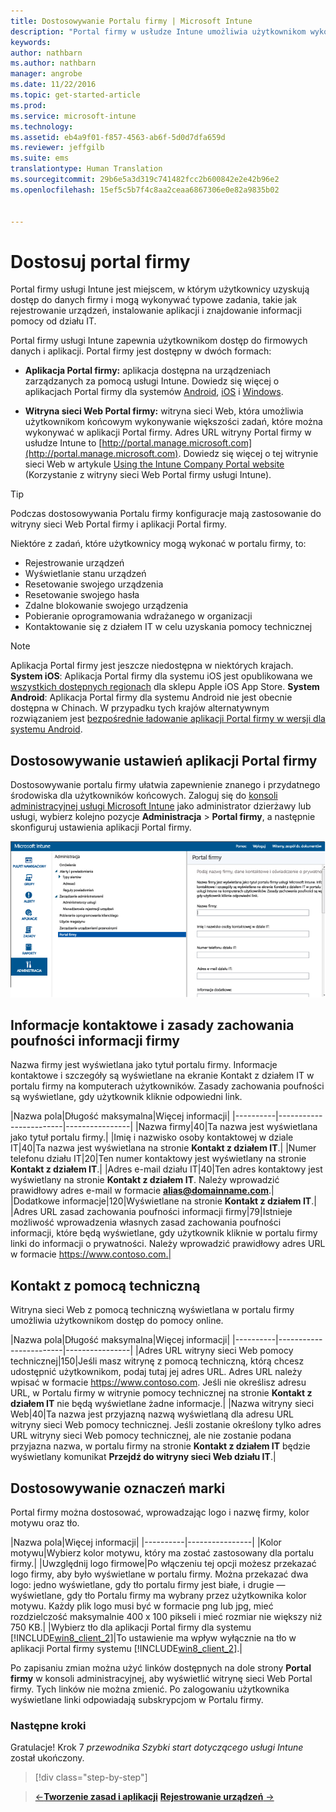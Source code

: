 ```yaml
---
title: Dostosowywanie Portalu firmy | Microsoft Intune
description: "Portal firmy w usłudze Intune umożliwia użytkownikom wykonywanie typowych zadań, takich jak rejestrowanie urządzeń, instalowanie aplikacji i wyszukiwanie informacji działu IT."
keywords: 
author: nathbarn
ms.author: nathbarn
manager: angrobe
ms.date: 11/22/2016
ms.topic: get-started-article
ms.prod: 
ms.service: microsoft-intune
ms.technology: 
ms.assetid: eb4a9f01-f857-4563-ab6f-5d0d7dfa659d
ms.reviewer: jeffgilb
ms.suite: ems
translationtype: Human Translation
ms.sourcegitcommit: 29b6e5a3d319c741482fcc2b600842e2e42b96e2
ms.openlocfilehash: 15ef5c5b7f4c8aa2ceaa6867306e0e82a9835b02


---
```


# <a name="customize-the-company-portal"></a>Dostosuj portal firmy
Portal firmy usługi Intune jest miejscem, w którym użytkownicy uzyskują dostęp do danych firmy i mogą wykonywać typowe zadania, takie jak rejestrowanie urządzeń, instalowanie aplikacji i znajdowanie informacji pomocy od działu IT.

Portal firmy usługi Intune zapewnia użytkownikom dostęp do firmowych danych i aplikacji. Portal firmy jest dostępny w dwóch formach:

-   **Aplikacja Portal firmy:** aplikacja dostępna na urządzeniach zarządzanych za pomocą usługi Intune. Dowiedz się więcej o aplikacjach Portal firmy dla systemów [Android](/Intune/EndUser/using-your-android-device-with-intune), [iOS](/Intune/EndUser/using-your-ios-or-mac-os-x-device-with-intune) i [Windows](/Intune/EndUser/using-your-windows-device-with-intune).


- **Witryna sieci Web Portal firmy:** witryna sieci Web, która umożliwia użytkownikom końcowym wykonywanie większości zadań, które można wykonywać w aplikacji Portal firmy. Adres URL witryny Portal firmy w usłudze Intune to [http://portal.manage.microsoft.com](http://portal.manage.microsoft.com). Dowiedz się więcej o tej witrynie sieci Web w artykule [Using the Intune Company Portal website](/Intune/EndUser/using-the-intune-company-portal-website) (Korzystanie z witryny sieci Web Portal firmy usługi Intune).

> [!TIP]
> Podczas dostosowywania Portalu firmy konfiguracje mają zastosowanie do witryny sieci Web Portal firmy i aplikacji Portal firmy.

Niektóre z zadań, które użytkownicy mogą wykonać w portalu firmy, to:

-   Rejestrowanie urządzeń
-   Wyświetlanie stanu urządzeń
-   Resetowanie swojego urządzenia
-   Resetowanie swojego hasła
-   Zdalne blokowanie swojego urządzenia
-   Pobieranie oprogramowania wdrażanego w organizacji
-   Kontaktowanie się z działem IT w celu uzyskania pomocy technicznej

> [!NOTE]
> Aplikacja Portal firmy jest jeszcze niedostępna w niektórych krajach.
> __System iOS__: Aplikacja Portal firmy dla systemu iOS jest opublikowana we [wszystkich dostępnych regionach](https://go.microsoft.com/fwlink/?linkid=831284) dla sklepu Apple iOS App Store.
> __System Android__: Aplikacja Portal firmy dla systemu Android nie jest obecnie dostępna w Chinach. W przypadku tych krajów alternatywnym rozwiązaniem jest [bezpośrednie ładowanie aplikacji Portal firmy w wersji dla systemu Android](https://www.microsoft.com/en-us/download/details.aspx?id=49140).  

## <a name="customize-company-portal-settings"></a>Dostosowywanie ustawień aplikacji Portal firmy
Dostosowywanie portalu firmy ułatwia zapewnienie znanego i przydatnego środowiska dla użytkowników końcowych. Zaloguj się do [konsoli administracyjnej usługi Microsoft Intune](https://manage.microsoft.com) jako administrator dzierżawy lub usługi, wybierz kolejno pozycje **Administracja** &gt; **Portal firmy**, a następnie skonfiguruj ustawienia aplikacji Portal firmy.

![Ustawienia portalu firmy w obszarze roboczym Administrator konsoli administracyjnej](./media/companyportal.png)

## <a name="company-contact-information-and-privacy-statement"></a>Informacje kontaktowe i zasady zachowania poufności informacji firmy
Nazwa firmy jest wyświetlana jako tytuł portalu firmy. Informacje kontaktowe i szczegóły są wyświetlane na ekranie Kontakt z działem IT w portalu firmy na komputerach użytkowników. Zasady zachowania poufności są wyświetlane, gdy użytkownik kliknie odpowiedni link.

|Nazwa pola|Długość maksymalna|Więcej informacji|
    |----------|------------------------|----------------|
    |Nazwa firmy|40|Ta nazwa jest wyświetlana jako tytuł portalu firmy.|
    |Imię i nazwisko osoby kontaktowej w dziale IT|40|Ta nazwa jest wyświetlana na stronie **Kontakt z działem IT**.|
    |Numer telefonu działu IT|20|Ten numer kontaktowy jest wyświetlany na stronie **Kontakt z działem IT**.|
    |Adres e-mail działu IT|40|Ten adres kontaktowy jest wyświetlany na stronie **Kontakt z działem IT**. Należy wprowadzić prawidłowy adres e-mail w formacie **alias@domainname.com**.|
    |Dodatkowe informacje|120|Wyświetlane na stronie **Kontakt z działem IT**.|
    |Adres URL zasad zachowania poufności informacji firmy|79|Istnieje możliwość wprowadzenia własnych zasad zachowania poufności informacji, które będą wyświetlane, gdy użytkownik kliknie w portalu firmy linki do informacji o prywatności. Należy wprowadzić prawidłowy adres URL w formacie https://www.contoso.com.|

## <a name="support-contacts"></a>Kontakt z pomocą techniczną
Witryna sieci Web z pomocą techniczną wyświetlana w portalu firmy umożliwia użytkownikom dostęp do pomocy online.

|Nazwa pola|Długość maksymalna|Więcej informacji|
    |----------|------------------------|----------------|
    |Adres URL witryny sieci Web pomocy technicznej|150|Jeśli masz witrynę z pomocą techniczną, którą chcesz udostępnić użytkownikom, podaj tutaj jej adres URL. Adres URL należy wpisać w formacie https://www.contoso.com. Jeśli nie określisz adresu URL, w Portalu firmy w witrynie pomocy technicznej na stronie **Kontakt z działem IT** nie będą wyświetlane żadne informacje.|
    |Nazwa witryny sieci Web|40|Ta nazwa jest przyjazną nazwą wyświetlaną dla adresu URL witryny sieci Web pomocy technicznej. Jeśli zostanie określony tylko adres URL witryny sieci Web pomocy technicznej, ale nie zostanie podana przyjazna nazwa, w portalu firmy na stronie **Kontakt z działem IT** będzie wyświetlany komunikat **Przejdź do witryny sieci Web działu IT**.|

## <a name="company-branding-customization"></a>Dostosowywanie oznaczeń marki
Portal firmy można dostosować, wprowadzając logo i nazwę firmy, kolor motywu oraz tło.

|Nazwa pola|Więcej informacji|
    |----------|----------------|
    |Kolor motywu|Wybierz kolor motywu, który ma zostać zastosowany dla portalu firmy.|
    |Uwzględnij logo firmowe|Po włączeniu tej opcji możesz przekazać logo firmy, aby było wyświetlane w portalu firmy. Można przekazać dwa logo: jedno wyświetlane, gdy tło portalu firmy jest białe, i drugie — wyświetlane, gdy tło Portalu firmy ma wybrany przez użytkownika kolor motywu. Każdy plik logo musi być w formacie png lub jpg, mieć rozdzielczość maksymalnie 400 x 100 pikseli i mieć rozmiar nie większy niż 750 KB.|
    |Wybierz tło dla aplikacji Portal firmy dla systemu [!INCLUDE[win8_client_2](../includes/win8_client_2_md.md)]|To ustawienie ma wpływ wyłącznie na tło w aplikacji Portal firmy systemu [!INCLUDE[win8_client_2](../includes/win8_client_2_md.md)].|


Po zapisaniu zmian można użyć linków dostępnych na dole strony **Portal firmy** w konsoli administracyjnej, aby wyświetlić witrynę sieci Web Portal firmy. Tych linków nie można zmienić. Po zalogowaniu użytkownika wyświetlane linki odpowiadają subskrypcjom w Portalu firmy.

### <a name="next-steps"></a>Następne kroki
Gratulacje! Krok 7 *przewodnika Szybki start dotyczącego usługi Intune* został ukończony.
>[!div class="step-by-step"]

>[&larr;**Tworzenie zasad i aplikacji**](.\start-with-a-paid-subscription-to-microsoft-intune-step-6.md)        [**Rejestrowanie urządzeń** &rarr;](.\start-with-a-paid-subscription-to-microsoft-intune-step-8.md)  



<!--HONumber=Nov16_HO4-->


